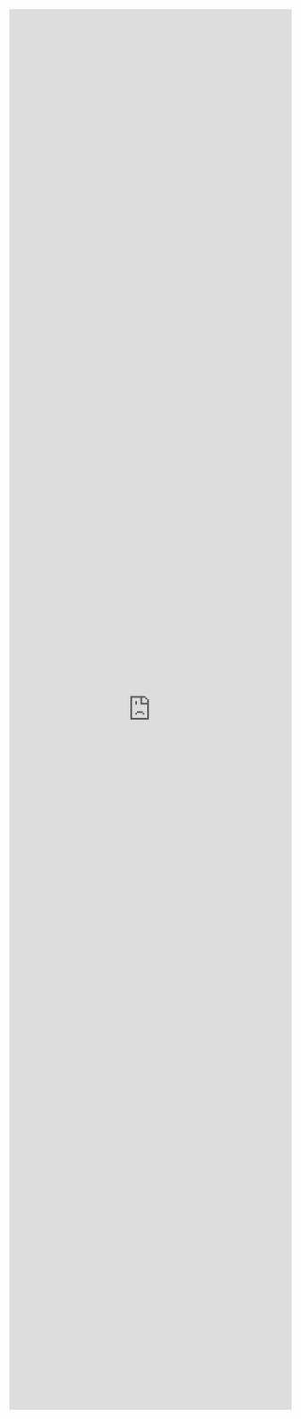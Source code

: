 <iframe width="100%" height="2500" frameborder="0"
  src="https://observablehq.com/embed/702564761cbe308e?cell=*&api_key=d5b6b9c3d3fc55661c3aa4e99ef257487df968eb"></iframe>